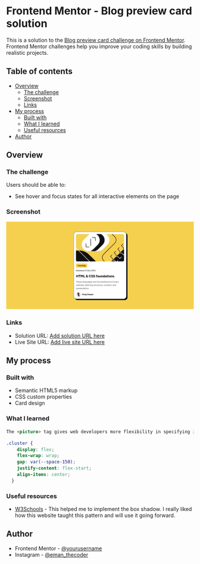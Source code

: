 # Frontend Mentor - Blog preview card solution

This is a solution to the [Blog preview card challenge on Frontend Mentor](https://www.frontendmentor.io/challenges/blog-preview-card-ckPaj01IcS). Frontend Mentor challenges help you improve your coding skills by building realistic projects. 

## Table of contents

- [Overview](#overview)
  - [The challenge](#the-challenge)
  - [Screenshot](#screenshot)
  - [Links](#links)
- [My process](#my-process)
  - [Built with](#built-with)
  - [What I learned](#what-i-learned)
  - [Useful resources](#useful-resources)
- [Author](#author)

## Overview

### The challenge

Users should be able to:

- See hover and focus states for all interactive elements on the page

### Screenshot

![](./screenshot.jpg)



### Links

- Solution URL: [Add solution URL here](https://github.com/EmmanuelIdeho/blog-preview-card)
- Live Site URL: [Add live site URL here](https://bucolic-kangaroo-92c3e3.netlify.app/)

## My process

### Built with

- Semantic HTML5 markup
- CSS custom properties
- Card design

### What I learned


```html
The <picture> tag gives web developers more flexibility in specifying image resources. The most common use of the <picture> element will be for art direction in responsive designs.
```

```css
.cluster {
    display: flex;
    flex-wrap: wrap;
    gap: var(--space-150);
    justify-content: flex-start;
    align-items: center;
  }
```

### Useful resources

- [W3Schools](https://www.w3schools.com/howto/howto_css_cards.asp) - This helped me to implement the box shadow. I really liked how this website taught this pattern and will use it going forward.


## Author

- Frontend Mentor - [@yourusername](https://www.frontendmentor.io/profile/EmmanuelIdeho)
- Instagram - [@eman_thecoder](https://www.instagram.com/eman_thecoder/)


